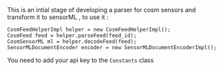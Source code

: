 This is an intial stage of developing a parser for cosm sensors and transform it to sensorML , to use it :

<pre><code>CosmFeedHelperImpl helper = new CosmFeedHelperImpl();
CosmFeed feed = helper.parseFeed(feed_id);
CosmSensorML ml = helper.decodeFeed(feed);
SensorMLDocumentEncoder encoder = new SensorMLDocumentEncoderImpl();</code></pre>

<p>You need to add your api key to the <code>Constants</code> class
